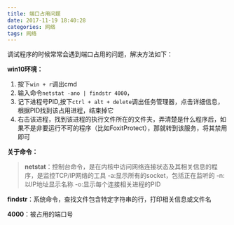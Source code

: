 ```yaml
---
title: 端口占用问题
date: 2017-11-19 18:40:28
categories: 网络
tags: 网络
---
```

调试程序的时候常常会遇到端口占用的问题，解决方法如下：
<!-- more -->
**win10环境：**
1. 按下`win + r`调出cmd
2. 输入命令`netstat -ano | findstr 4000`，
3. 记下进程号PID,按下`ctrl + alt + delete`调出任务管理器，点击详细信息，根据PID找到该占用进程，结束掉它
4. 右击该进程，找到该进程的执行文件所在的文件夹，弄清楚是什么程序后，如果不是非要运行不可的程序（比如FoxitProtect），那就转到该服务，将其禁用即可

**关于命令：**
>**netstat**：控制台命令，是在内核中访问网络连接状态及其相关信息的程序，是监控TCP/IP网络的工具
-a:显示所有的socket，包括正在监听的
-n:以IP地址显示名称
-o:显示每个连接相关进程的PID

**findstr**：系统命令，查找文件包含特定字符串的行，打印相关信息或文件名

**4000**：被占用的端口号
